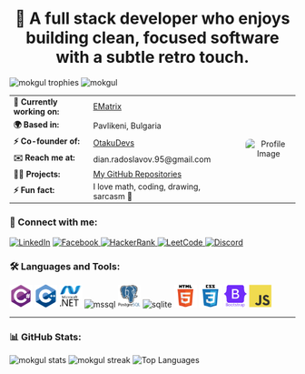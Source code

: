 <h1 align="center">🎨 A full stack developer who enjoys building clean, focused software with a subtle retro touch.</h1>

<img src="https://github-profile-trophy.vercel.app/?username=mokgul&theme=nord" alt="mokgul trophies" />

 <img src="https://komarev.com/ghpvc/?username=mokgul&label=Profile%20views&color=0e75b6&style=flat" alt="mokgul" />

 <table>
  <tr>
    <td><strong>🔭 Currently working on:</strong></td>
    <td><a href="https://github.com/OtakuDevs/EMatrix">EMatrix</a></td>
    <td rowspan="6" style="text-align: center; padding-left: 20px;">
      <img src="https://avatars.githubusercontent.com/u/110693556?s=200&v=4" alt="Profile Image" width="150" style="border-radius: 8px;" />
    </td>
  </tr>
  <tr>
    <td><strong>🌍 Based in:</strong></td>
    <td>Pavlikeni, Bulgaria</td>
  </tr>
  <tr>
    <td><strong>⚡ Co-founder of:</strong></td>
    <td><a href="https://otakudevs.net/">OtakuDevs</a></td>
  </tr>
  <tr>
    <td><strong>✉️ Reach me at:</strong></td>
    <td>dian.radoslavov.95@gmail.com</td>
  </tr>
  <tr>
    <td><strong>👨‍💻 Projects:</strong></td>
    <td><a href="https://github.com/mokgul?tab=repositories">My GitHub Repositories</a></td>
  </tr>
  <tr>
    <td><strong>⚡ Fun fact:</strong></td>
    <td>I love math, coding, drawing, sarcasm 🙈</td>
  </tr>
</table>

   
 ### 🤝 Connect with me:
 <a href="https://linkedin.com/in/dian-radoslavov-65696ab1" target="_blank">
 <img src="https://raw.githubusercontent.com/rahuldkjain/github-profile-readme-generator/master/src/images/icons/Social/linked-in-alt.svg" alt="LinkedIn" height="30" width="40" /></a>
 <a href="https://fb.com/dian.radoslavov.95" target="_blank">
 <img src="https://raw.githubusercontent.com/rahuldkjain/github-profile-readme-generator/master/src/images/icons/Social/facebook.svg" alt="Facebook" height="30" width="40" />
 </a>
 <a href="https://www.hackerrank.com/dian_radoslavov1" target="_blank">
 <img src="https://raw.githubusercontent.com/rahuldkjain/github-profile-readme-generator/master/src/images/icons/Social/hackerrank.svg" alt="HackerRank" height="30" width="40" />
 </a>
 <a href="https://www.leetcode.com/mokgul" target="_blank">
 <img src="https://raw.githubusercontent.com/rahuldkjain/github-profile-readme-generator/master/src/images/icons/Social/leet-code.svg" alt="LeetCode" height="30" width="40" />
 </a>
 <a href="https://discord.gg/qdaNcJ7Z6r" target="_blank">
 <img src="https://raw.githubusercontent.com/rahuldkjain/github-profile-readme-generator/master/src/images/icons/Social/discord.svg" alt="Discord" height="30" width="40" />
 </a>


### 🛠️ Languages and Tools:
<p align="left">
  <img src="https://raw.githubusercontent.com/devicons/devicon/master/icons/csharp/csharp-original.svg" alt="csharp" width="40" height="40" />
  <img src="https://raw.githubusercontent.com/devicons/devicon/master/icons/cplusplus/cplusplus-original.svg" alt="cplusplus" width="40" height="40" />
  <img src="https://raw.githubusercontent.com/devicons/devicon/master/icons/dot-net/dot-net-original-wordmark.svg" alt="dotnet" width="40" height="40" />
  <img src="https://www.svgrepo.com/show/303229/microsoft-sql-server-logo.svg" alt="mssql" width="40" height="40" />
  <img src="https://raw.githubusercontent.com/devicons/devicon/master/icons/postgresql/postgresql-original-wordmark.svg" alt="postgresql" width="40" height="40" />
  <img src="https://www.vectorlogo.zone/logos/sqlite/sqlite-icon.svg" alt="sqlite" width="40" height="40" />
  <img src="https://raw.githubusercontent.com/devicons/devicon/master/icons/html5/html5-original-wordmark.svg" alt="html5" width="40" height="40" />
  <img src="https://raw.githubusercontent.com/devicons/devicon/master/icons/css3/css3-original-wordmark.svg" alt="css3" width="40" height="40" />
  <img src="https://raw.githubusercontent.com/devicons/devicon/master/icons/bootstrap/bootstrap-plain-wordmark.svg" alt="bootstrap" width="40" height="40" />
  <img src="https://raw.githubusercontent.com/devicons/devicon/master/icons/javascript/javascript-original.svg" alt="javascript" width="40" height="40" />
</p>

---

### 📊 GitHub Stats:

<div class="d-flex flex-row">
  <img src="https://github-readme-stats.vercel.app/api?username=mokgul&show_icons=true&theme=dark&title_color=ffd700&text_color=ffd700&icon_color=ffd700" alt="mokgul stats" />
  <img src="https://github-readme-streak-stats.herokuapp.com/?user=mokgul&theme=dark&ring=ffd700&fire=ffd700&currStreakLabel=ffd700&sideNums=ffd700&sideLabels=ffd700&dates=ffd700" alt="mokgul streak" />
  <img src="https://github-readme-stats.vercel.app/api/top-langs?username=mokgul&show_icons=true&locale=en&layout=compact&theme=dark&title_color=ffd700&text_color=ffd700" alt="Top Languages" />
</div>


  


